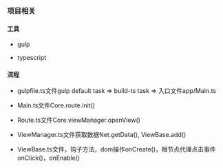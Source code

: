 ### 项目相关

#### 工具

- gulp

- typescript

#### 流程

- gulpfile.ts文件gulp default task => build-ts task => 入口文件app/Main.ts

- Main.ts文件Core.route.init()

- Route.ts文件Core.viewManager.openView()

- ViewManager.ts文件获取数据Net.getData(), ViewBase.add()

- ViewBase.ts文件，钩子方法，dom操作onCreate()，根节点代理点击事件onClick()，onEnable()


